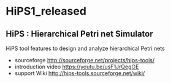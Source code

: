 # HiPS1_released

## HiPS : Hierarchical Petri net Simulator

HiPS tool features to design and analyze hierarchical Petri nets

- sourceforge http://sourceforge.net/projects/hips-tools/
- introduction video https://youtu.be/usF1JrQegOE
- support Wiki http://hips-tools.sourceforge.net/wiki/
